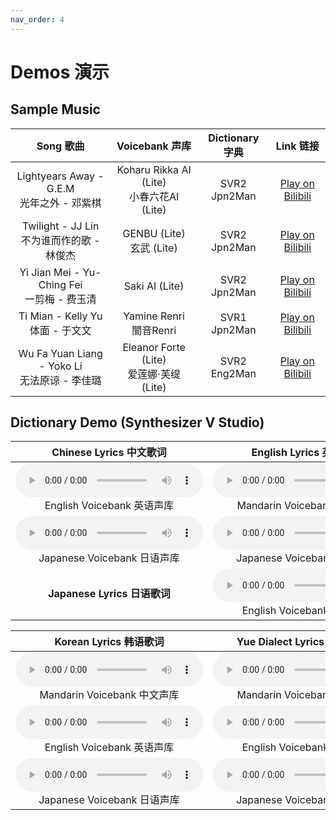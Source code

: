 ```yaml
---
nav_order: 4
---
```



# Demos 演示 

## Sample Music

| Song 歌曲 | Voicebank 声库 | Dictionary 字典 | Link 链接 |
|:---:|:---:|:---:|:---:|
| Lightyears Away - G.E.M<br/>光年之外 - 邓紫棋  | Koharu Rikka AI (Lite)<br/>小春六花AI (Lite) | SVR2 Jpn2Man | [Play on Bilibili](https://player.bilibili.com/player.html?bvid=BV1sf4y1x7Ea) |
| Twilight - JJ Lin<br/>不为谁而作的歌 - 林俊杰 | GENBU (Lite)<br/>玄武 (Lite) | SVR2 Jpn2Man | [Play on Bilibili](https://player.bilibili.com/player.html?bvid=BV1y54y1U7Re) |
| Yi Jian Mei - Yu-Ching Fei<br/>一剪梅 - 费玉清  | Saki AI (Lite) | SVR2 Jpn2Man | [Play on Bilibili](https://player.bilibili.com/player.html?bvid=BV1rp4y1v7Hj) |
| Ti Mian - Kelly Yu<br/>体面 - 于文文 | Yamine Renri<br/>闇音Renri | SVR1 Jpn2Man | [Play on Bilibili](https://player.bilibili.com/player.html?bvid=BV1k54y1675S) |
| Wu Fa Yuan Liang - Yoko Li<br/>无法原谅 - 李佳璐  | Eleanor Forte (Lite)<br/>爱莲娜·芙缇 (Lite) | SVR2 Eng2Man | [Play on Bilibili](https://player.bilibili.com/player.html?bvid=BV1Ta4y1x7P7) |


## Dictionary Demo (Synthesizer V Studio)

|Chinese Lyrics 中文歌词|English Lyrics 英文歌词|
|:---:|:---:|
|<audio controls><source src="/synthv-dictionaries/assets/E2M.ogg" type="audio/ogg"></audio><br/>English Voicebank 英语声库|<audio controls><source src="/synthv-dictionaries/assets/M2E.ogg" type="audio/ogg"></audio><br/>Mandarin Voicebank 中文声库|
|<audio controls><source src="/synthv-dictionaries/assets/J2M.ogg" type="audio/ogg"></audio><br/>Japanese Voicebank 日语声库|<audio controls><source src="/synthv-dictionaries/assets/J2E.ogg" type="audio/ogg"></audio><br/>Japanese Voicebank 日语声库|
|**Japanese Lyrics 日语歌词**|<audio controls><source src="/synthv-dictionaries/assets/E2J.ogg" type="audio/ogg"></audio><br/>English Voicebank 英语声库|

|Korean Lyrics 韩语歌词|Yue Dialect Lyrics 粤方言歌词|
|:---:|:---:|
|<audio controls><source src="/synthv-dictionaries/assets/M2K.ogg" type="audio/ogg"></audio><br/>Mandarin Voicebank 中文声库|<audio controls><source src="/synthv-dictionaries/assets/M2Y.ogg" type="audio/ogg"></audio><br/>Mandarin Voicebank 中文声库|
|<audio controls><source src="/synthv-dictionaries/assets/E2K.ogg" type="audio/ogg"></audio><br/>English Voicebank 英语声库|<audio controls><source src="/synthv-dictionaries/assets/E2Y.ogg" type="audio/ogg"></audio><br/>English Voicebank 英语声库|
|<audio controls><source src="/synthv-dictionaries/assets/J2K.ogg" type="audio/ogg"></audio><br/>Japanese Voicebank 日语声库|<audio controls><source src="/synthv-dictionaries/assets/J2Y.ogg" type="audio/ogg"></audio><br/>Japanese Voicebank 日语声库|

